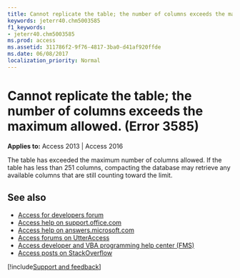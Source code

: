 ```yaml
---
title: Cannot replicate the table; the number of columns exceeds the maximum allowed. (Error 3585)
keywords: jeterr40.chm5003585
f1_keywords:
- jeterr40.chm5003585
ms.prod: access
ms.assetid: 311786f2-9f76-4817-3ba0-d41af920ffde
ms.date: 06/08/2017
localization_priority: Normal
---
```



# Cannot replicate the table; the number of columns exceeds the maximum allowed. (Error 3585)

  

**Applies to:** Access 2013 | Access 2016

The table has exceeded the maximum number of columns allowed. If the table has less than 251 columns, compacting the database may retrieve any available columns that are still counting toward the limit.

## See also

- [Access for developers forum](https://social.msdn.microsoft.com/Forums/office/home?forum=accessdev)
- [Access help on support.office.com](https://support.office.com/search/results?query=Access)
- [Access help on answers.microsoft.com](https://answers.microsoft.com/)
- [Access forums on UtterAccess](https://www.utteraccess.com/forum/index.php?act=idx)
- [Access developer and VBA programming help center (FMS)](https://www.fmsinc.com/MicrosoftAccess/developer/)
- [Access posts on StackOverflow](https://stackoverflow.com/questions/tagged/ms-access)

[!include[Support and feedback](~/includes/feedback-boilerplate.md)]